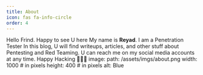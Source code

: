 ```yaml
---
title: About
icon: fas fa-info-circle
order: 4
---
```


Hello Frind. Happy to see U here 
My name is **Reyad**. I am a Penetration Tester
In this blog, U will find writeups, articles, and other stuff about Pentesting and Red Teaming. U can reach me on my social media accounts at any time. 
Happy Hacking ✌🏻🖤
image:
  path: /assets/imgs/about.png
  width: 1000   # in pixels
  height: 400   # in pixels
  alt: Blue
